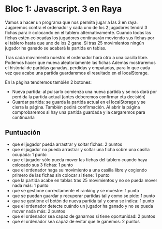 # Bloc 1: Javascript. 3 en Raya
Vamos a hacer un programa que nos permita jugar a las 3 en raya. Jugaremos contra el ordenador y cada uno de los 2 jugadores tendrá 3 fichas para ir colocando en el tablero alternativamente. Cuando todas las fichas estén colocadas los jugadores continuarán moviendo sus fichas por el tablero hasta que uno de los 2 gane. Si tras 25 movimientos ningún jugador ha ganado se acabará la partida en tablas.

Tras cada movimiento nuestro el ordenador hará otro a una casilla libre. Podemos hacer que mueva aleatoriamente las fichas
Además mostraremos el historial de partidas ganadas, perdidas y empatadas, para lo que cada vez que acabe una partida guardaremos el resultado en el localStorage.

En la página tendremos también 2 botones:
- Nueva partida: al pulsarlo comienza una nueva partida y se nos dará por perdida la partida actual (antes deberemos confirmar eta decisión)
- Guardar partida: se guarda la partida actual en el localStorage y se cierra la página. También pedirá confirmación. Al abrir la página comprobaremos si hay una partida guardada y la cargaremos para continuarla

## Puntuación
- que el jugador pueda arrastrar y soltar fichas: 2 puntos
- que el jugador no pueda arrastrar y soltar una ficha sobre una casilla ocupada: 1 punto
- que el jugador sólo pueda mover las fichas del tablero cuando haya colocado sus 3 fichas: 1 punto
- que el ordenador haga su movimiento a una casilla libre y cogiendo primero de las fichas sin colocar si tiene: 1 punto
- que la partida acabe en tablas tras 25 movimientos y no se pueda mover nada más: 1 punto
- que se gestione correctamente el ranking y se muestre: 1 punto
- que se puedan guardar y recuperar partidas tal y como se pide: 1 punto
- que se gestione el botón de nueva partida tal y como se indica: 1 punto
- que el ordenador detecte cuándo un jugador ha ganado y no se pueda mover nada más: 2 puntos
- que el ordenador sea capaz de ganarnos si tiene oportunidad: 2 puntos
- que el ordenador sea capaz de evitar que le ganemos: 2 puntos
